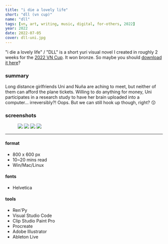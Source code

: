 ```yaml
---
title: "i die a lovely life"
short: "dll (vn cup)"
name: "dll"
tags: [vn, art, writing, music, digital, for-others, 2022]
year: 2022
date: 2022-07-05
cover: dll-uni.jpg
---
```


"i die a lovely life" / "DLL" is a short yuri visual novel I created in roughly 2 weeks for the [2022 VN Cup](http://visualnovel.neocities.org). It won bronze. So maybe you should [download it here](http://nezita.itch.io/dll)?

### summary

Long distance girlfriends Uni and Nuña are aching to meet, but neither of them can afford the plane tickets. Willing to do anything for money, Uni participates in a research study to have her brain uploaded into a computer… irreversibly?! Oops. But we can still hook up though, right? 😗

### screenshots

<figure>
  <div class="img2">
    <img src="{{ site.baseurl }}/assets/img/dll-1.jpg">
    <img src="{{ site.baseurl }}/assets/img/dll-2.jpg">
    <img src="{{ site.baseurl }}/assets/img/dll-3.jpg">
    <img src="{{ site.baseurl }}/assets/img/dll-4.jpg">
  </div>
</figure>

* * *

#### format
- 800 x 600 px
- 10~20 mins read
- Win/Mac/Linux

#### fonts
- Helvetica

#### tools
- Ren'Py
- Visual Studio Code
- Clip Studio Paint Pro
- Procreate
- Adobe Illustrator
- Ableton Live